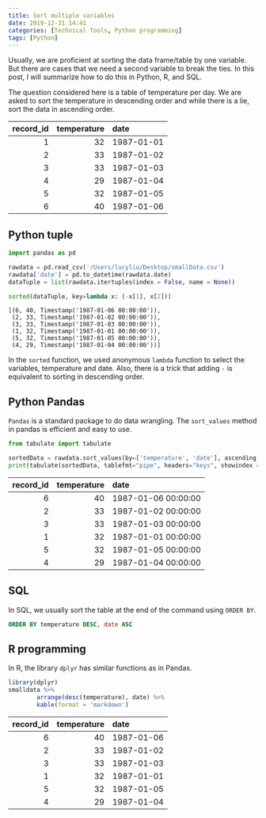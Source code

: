 ```yaml
---
title: Sort multiple variables
date: 2019-12-31 14:41
categories: [Technical Tools, Python programming]
tags: [Python]
---
```


Usually, we are proficient at sorting the data frame/table by one variable. But there are cases that we need a second variable to break the ties. In this post, I will summarize how to do this in Python, R, and SQL. 

The question considered here is a table of temperature per day. We are asked to sort the temperature in descending order and while there is a lie, sort the data in ascending order.

| record_id| temperature|date       |
|---------:|-----------:|:----------|
|         1|          32|1987-01-01 |
|         2|          33|1987-01-02 |
|         3|          33|1987-01-03 |
|         4|          29|1987-01-04 |
|         5|          32|1987-01-05 |
|         6|          40|1987-01-06 |

## Python tuple

```python
import pandas as pd

rawdata = pd.read_csv('/Users/lucyliu/Desktop/smallData.csv')
rawdata['date'] = pd.to_datetime(rawdata.date)
dataTuple = list(rawdata.itertuples(index = False, name = None))

sorted(dataTuple, key=lambda x: (-x[1], x[2]))
```
    [(6, 40, Timestamp('1987-01-06 00:00:00')),
     (2, 33, Timestamp('1987-01-02 00:00:00')),
     (3, 33, Timestamp('1987-01-03 00:00:00')),
     (1, 32, Timestamp('1987-01-01 00:00:00')),
     (5, 32, Timestamp('1987-01-05 00:00:00')),
     (4, 29, Timestamp('1987-01-04 00:00:00'))]
    
In the `sorted` function, we used anonymous `lambda` function to select the variables, temperature and date. Also, there is a trick that adding `-` is equivalent to sorting in descending order.

## Python Pandas

`Pandas` is a standard package to do data wrangling. The `sort_values` method in pandas is efficient and easy to use.

```python
from tabulate import tabulate

sortedData = rawdata.sort_values(by=['temperature', 'date'], ascending = [False, True])
print(tabulate(sortedData, tablefmt="pipe", headers="keys", showindex = False))
```

|   record_id |   temperature | date                |
|------------:|--------------:|:--------------------|
|           6 |            40 | 1987-01-06 00:00:00 |
|           2 |            33 | 1987-01-02 00:00:00 |
|           3 |            33 | 1987-01-03 00:00:00 |
|           1 |            32 | 1987-01-01 00:00:00 |
|           5 |            32 | 1987-01-05 00:00:00 |
|           4 |            29 | 1987-01-04 00:00:00 |

## SQL

In SQL, we usually sort the table at the end of the command using `ORDER BY`.

```sql
ORDER BY temperature DESC, date ASC
```

## R programming

In R, the library `dplyr` has similar functions as in Pandas.

```r
library(dplyr)
smalldata %>% 
        arrange(desc(temperature), date) %>%
        kable(format = 'markdown')
```

| record_id| temperature|date       |
|---------:|-----------:|:----------|
|         6|          40|1987-01-06 |
|         2|          33|1987-01-02 |
|         3|          33|1987-01-03 |
|         1|          32|1987-01-01 |
|         5|          32|1987-01-05 |
|         4|          29|1987-01-04 |